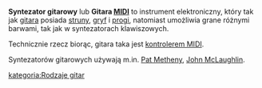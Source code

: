 **Syntezator gitarowy** lub **Gitara [MIDI](MIDI "wikilink")** to
instrument elektroniczny, który tak jak [gitara](gitara "wikilink")
posiada [struny](struna "wikilink"), [gryf](gryf "wikilink") i
[progi](próg "wikilink"), natomiast umożliwia grane różnymi barwami, tak
jak w syntezatorach klawiszowych.

Technicznie rzecz biorąc, gitara taka jest [kontrolerem
MIDI](kontroler_MIDI "wikilink").

Syntezatorów gitarowych używają m.in. [Pat
Metheny](Pat_Metheny "wikilink"), [John
McLaughlin](John_McLaughlin "wikilink").

[kategoria:Rodzaje gitar](kategoria:Rodzaje_gitar "wikilink")